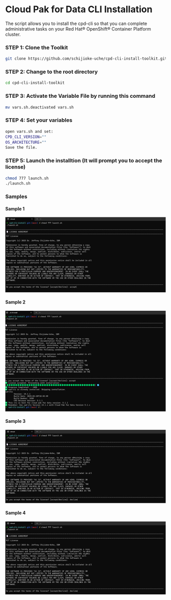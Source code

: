 # Cloud Pak for Data CLI Installation 

The script allows you to install the cpd-cli so that you can complete administrative tasks on your Red Hat® OpenShift® Container Platform cluster.

### STEP 1: Clone the Toolkit
```sh
git clone https://github.com/schijioke-uche/cpd-cli-install-toolkit.git
```

### STEP 2: Change to the root directory
```sh
cd cpd-cli-install-toolkit
```

### STEP 3: Activate the Variable File by running this command
```sh
mv vars.sh.deactivated vars.sh
```

### STEP 4: Set your variables 
```sh
open vars.sh and set:
CPD_CLI_VERSION=""
OS_ARCHITECTURE=""
Save the file.
```

### STEP 5: Launch the installtion (It will prompt you to accept the license)
```sh
chmod 777 launch.sh
./launch.sh
```

### Samples

#### Sample 1
![Accept License](./media/sample-1.png)

#### Sample 2
![Finished Install](./media/sample-2.png)

#### Sample 3
![Dcline License](./media/sample-3.png)

#### Sample 4
![Exit Install](./media/sample-3.png)


